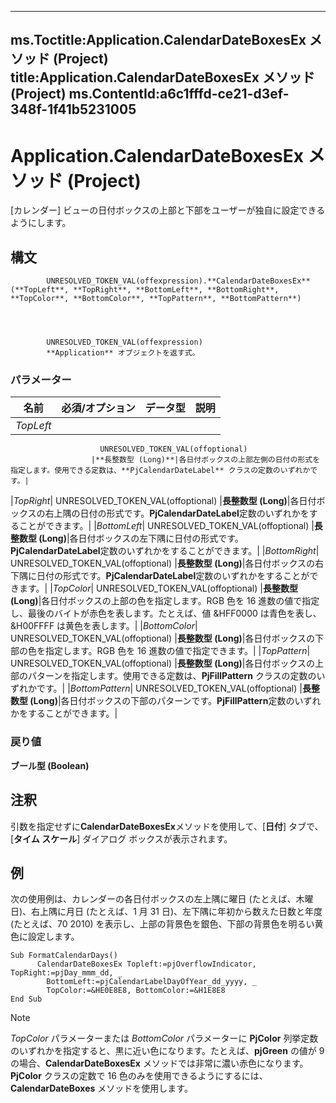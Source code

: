 

---
ms.Toctitle:Application.CalendarDateBoxesEx メソッド (Project)
title:Application.CalendarDateBoxesEx メソッド (Project)
ms.ContentId:a6c1fffd-ce21-d3ef-348f-1f41b5231005
---
# Application.CalendarDateBoxesEx メソッド (Project)




[カレンダー] ビューの日付ボックスの上部と下部をユーザーが独自に設定できるようにします。

## 構文

            UNRESOLVED_TOKEN_VAL(offexpression).**CalendarDateBoxesEx**(**TopLeft**, **TopRight**, **BottomLeft**, **BottomRight**, **TopColor**, **BottomColor**, **TopPattern**, **BottomPattern**)




            UNRESOLVED_TOKEN_VAL(offexpression)
            **Application** オブジェクトを返す式。

### パラメーター

|**名前**|**必須/オプション**|**データ型**|**説明**|
|---|---|---|---|
|*TopLeft*|
                        UNRESOLVED_TOKEN_VAL(offoptional)
                      |**長整数型 (Long)**|各日付ボックスの上部左側の日付の形式を指定します。使用できる定数は、**PjCalendarDateLabel** クラスの定数のいずれかです。|
|*TopRight*|
                        UNRESOLVED_TOKEN_VAL(offoptional)
                      |**長整数型 (Long)**|各日付ボックスの右上隅の日付の形式です。**PjCalendarDateLabel**定数のいずれかをすることができます。|
|*BottomLeft*|
                        UNRESOLVED_TOKEN_VAL(offoptional)
                      |**長整数型 (Long)**|各日付ボックスの左下隅に日付の形式です。**PjCalendarDateLabel**定数のいずれかをすることができます。|
|*BottomRight*|
                        UNRESOLVED_TOKEN_VAL(offoptional)
                      |**長整数型 (Long)**|各日付ボックスの右下隅に日付の形式です。**PjCalendarDateLabel**定数のいずれかをすることができます。|
|*TopColor*|
                        UNRESOLVED_TOKEN_VAL(offoptional)
                      |**長整数型 (Long)**|各日付ボックスの上部の色を指定します。RGB 色を 16 進数の値で指定し、最後のバイトが赤色を表します。たとえば、値 &HFF0000 は青色を表し、&H00FFFF は黄色を表します。|
|*BottomColor*|
                        UNRESOLVED_TOKEN_VAL(offoptional)
                      |**長整数型 (Long)**|各日付ボックスの下部の色を指定します。RGB 色を 16 進数の値で指定できます。|
|*TopPattern*|
                        UNRESOLVED_TOKEN_VAL(offoptional)
                      |**長整数型 (Long)**|各日付ボックスの上部のパターンを指定します。使用できる定数は、**PjFillPattern** クラスの定数のいずれかです。|
|*BottomPattern*|
                        UNRESOLVED_TOKEN_VAL(offoptional)
                      |**長整数型 (Long)**|各日付ボックスの下部のパターンです。**PjFillPattern**定数のいずれかをすることができます。|



### 戻り値
**ブール型 (Boolean)**





## 注釈
引数を指定せずに**CalendarDateBoxesEx**メソッドを使用して、[**日付**] タブで、[**タイム スケール**] ダイアログ ボックスが表示されます。



## 例
次の使用例は、カレンダーの各日付ボックスの左上隅に曜日 (たとえば、木曜日)、右上隅に月日 (たとえば、1 月 31 日)、左下隅に年初から数えた日数と年度 (たとえば、70 2010) を表示し、上部の背景色を銀色、下部の背景色を明るい黄色に設定します。

```vba
Sub FormatCalendarDays() 
      CalendarDateBoxesEx Topleft:=pjOverflowIndicator, TopRight:=pjDay_mmm_dd, _ 
        BottomLeft:=pjCalendarLabelDayOfYear_dd_yyyy, _ 
        TopColor:=&HE0E8E8, BottomColor:=&H1E8E8 
End Sub
```




>[!NOTE]
>*TopColor* パラメーターまたは *BottomColor* パラメーターに **PjColor** 列挙定数のいずれかを指定すると、黒に近い色になります。たとえば、**pjGreen** の値が 9 の場合、**CalendarDateBoxesEx** メソッドでは非常に濃い赤色になります。**PjColor** クラスの定数で 16 色のみを使用できるようにするには、**CalendarDateBoxes** メソッドを使用します。






